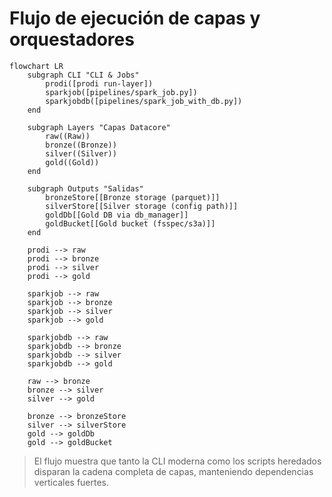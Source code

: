 # Flujo de ejecución de capas y orquestadores

```mermaid
flowchart LR
    subgraph CLI "CLI & Jobs"
        prodi([prodi run-layer])
        sparkjob([pipelines/spark_job.py])
        sparkjobdb([pipelines/spark_job_with_db.py])
    end

    subgraph Layers "Capas Datacore"
        raw((Raw))
        bronze((Bronze))
        silver((Silver))
        gold((Gold))
    end

    subgraph Outputs "Salidas"
        bronzeStore[[Bronze storage (parquet)]]
        silverStore[[Silver storage (config path)]]
        goldDb[[Gold DB via db_manager]]
        goldBucket[[Gold bucket (fsspec/s3a)]]
    end

    prodi --> raw
    prodi --> bronze
    prodi --> silver
    prodi --> gold

    sparkjob --> raw
    sparkjob --> bronze
    sparkjob --> silver
    sparkjob --> gold

    sparkjobdb --> raw
    sparkjobdb --> bronze
    sparkjobdb --> silver
    sparkjobdb --> gold

    raw --> bronze
    bronze --> silver
    silver --> gold

    bronze --> bronzeStore
    silver --> silverStore
    gold --> goldDb
    gold --> goldBucket
```

> El flujo muestra que tanto la CLI moderna como los scripts heredados disparan la cadena completa de capas, manteniendo dependencias verticales fuertes.
